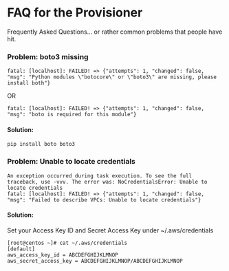 # FAQ for the Provisioner
Frequently Asked Questions... or rather common problems that people have hit.

### Problem: boto3 missing

```
fatal: [localhost]: FAILED! => {"attempts": 1, "changed": false, "msg": "Python modules \"botocore\" or \"boto3\" are missing, please install both"}
```

OR

```
fatal: [localhost]: FAILED! => {"attempts": 1, "changed": false, "msg": "boto is required for this module"}
```

#### Solution:

```
pip install boto boto3
```


### Problem: Unable to locate credentials

```
An exception occurred during task execution. To see the full traceback, use -vvv. The error was: NoCredentialsError: Unable to locate credentials
fatal: [localhost]: FAILED! => {"attempts": 1, "changed": false, "msg": "Failed to describe VPCs: Unable to locate credentials"}
```

#### Solution:

Set your Access Key ID and Secret Access Key under ~/.aws/credentials

```
[root@centos ~]# cat ~/.aws/credentials
[default]
aws_access_key_id = ABCDEFGHIJKLMNOP
aws_secret_access_key = ABCDEFGHIJKLMNOP/ABCDEFGHIJKLMNOP
```
